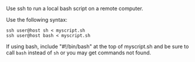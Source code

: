 Use ssh to run a local bash script on a remote computer.

Use the following syntax:
```
ssh user@host sh < myscript.sh
ssh user@host bash < myscript.sh
```
If using bash, include "#!/bin/bash" at the top of myscript.sh and be sure to call `bash` instead of `sh` or you may get commands not found.